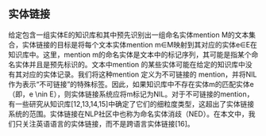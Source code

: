 

## 实体链接 
给定包含一组实体E的知识库和其中预先识别出一组命名实体mention M的文本集合，实体链接的目标是将每个文本实体mention m∈M映射到其对应的实体e∈E在知识库中。这里，mention m的命名实体是文本中的标记序列，其可能是指某个命名实体并且是预先标识的。文本中mention 的某些实体可能在给定的知识库中没有其对应的实体记录。我们将这种mention 定义为不可链接的 mention，并将NIL作为表示“不可链接”的特殊标签。因此，如果知识库中不存在实体m的匹配实体e（即，e \nin E），则实体链接系统应将m标记为NIL。对于不可链接的mention，有一些研究从知识库[12,13,14,15]中确定了它们的细粒度类型，这超出了实体链接系统的范围。实体链接在NLP社区中也称为命名实体消歧（NED）。在本文中，我们只关注英语语言的实体链接，而不是跨语言实体链接[16]。


